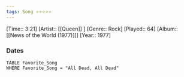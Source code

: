 ```yaml
---
tags: Song ⭐⭐⭐⭐⭐ 
---
```

[Time:: 3:21]
[Artist:: [[Queen]] ]
[Genre:: Rock]
[Played:: 64]
[Album:: [[News of the World (1977)]]]
[Year:: 1977]
### Dates
````dataview
TABLE Favorite_Song
WHERE Favorite_Song = "All Dead, All Dead"
````